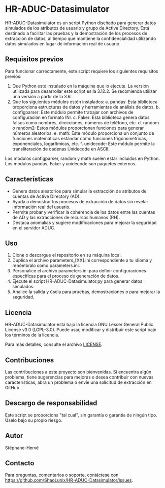# HR-ADUC-Datasimulator

HR-ADUC-Datasimulator es un script Python diseñado para generar datos simulados de los atributos de usuario y grupo de Active Directory. Está destinado a facilitar las pruebas y la demostración de los procesos de extracción de datos, al tiempo que mantiene la confidencialidad utilizando datos simulados en lugar de información real de usuario.

## Requisitos previos

Para funcionar correctamente, este script requiere los siguientes requisitos previos:
1. Que Python esté instalado en la máquina que lo ejecuta. La versión utilizada para desarrollar este script es la 3.12.2. Se recomienda utilizar una versión a partir de la 3.6.
2. Que los siguientes módulos estén instalados:
    a. pandas:
        Esta biblioteca proporciona estructuras de datos y herramientas de análisis de datos.
    b. configparser:
        Este módulo permite trabajar con archivos de configuración en formato INI.
    c. Faker:
        Esta biblioteca genera datos falsos como nombres, direcciones, números de teléfono, etc.
    d. random o random2:
        Estos módulos proporcionan funciones para generar números aleatorios.
    e. math:
        Este módulo proporciona un conjunto de funciones matemáticas estándar como funciones trigonométricas, exponenciales, logarítmicas, etc.
    f. unidecode:
        Este módulo permite la transliteración de cadenas Unidecode en ASCII.

Los módulos configparser, random y math suelen estar incluidos en Python.
Los módulos pandas, Faker y unidecode son paquetes externos.

## Características

- Genera datos aleatorios para simular la extracción de atributos de cuentas de Active Directory (AD).
- Ayuda a demostrar los procesos de extracción de datos sin revelar información real del usuario.
- Permite probar y verificar la coherencia de los datos entre las cuentas de AD y las extracciones de recursos humanos (RH).
- Destaca anomalías y sugiere modificaciones para mejorar la seguridad en el servidor ADUC.

## Uso

1. Clone o descargue el repositorio en su máquina local.
2. Duplica el archivo parameters_[XX].ini correspondiente a tu idioma y renómbralo como parameters.ini.
3. Personalice el archivo parameters.ini para definir configuraciones específicas para el proceso de generación de datos.
4. Ejecute el script HR-ADUC-Datasimulator.py para generar datos simulados.
5. Analice la salida y úsela para pruebas, demostraciones o para mejorar la seguridad.

## Licencia

HR-ADUC-Datasimulator está bajo la licencia GNU Lesser General Public License v3.0 (LGPL-3.0). Puede usar, modificar y distribuir este script bajo los términos de la licencia.

Para más detalles, consulte el archivo [LICENSE](https://github.com/ShaoLunix/HR-ADUC-Datasimulator/blob/main/LICENSE).

## Contribuciones

Las contribuciones a este proyecto son bienvenidas. Si encuentra algún problema, tiene sugerencias para mejoras o desea contribuir con nuevas características, abra un problema o envíe una solicitud de extracción en GitHub.

## Descargo de responsabilidad

Este script se proporciona "tal cual", sin garantía o garantía de ningún tipo. Úselo bajo su propio riesgo.

## Autor

Stéphane-Hervé

## Contacto

Para preguntas, comentarios o soporte, contáctese con https://github.com/ShaoLunix/HR-ADUC-Datasimulator/issues.
